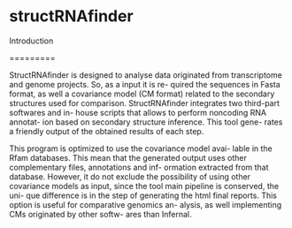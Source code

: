 structRNAfinder
===============

Introduction

=========

StructRNAfinder is designed to analyse data originated from
transcriptome and genome projects. So, as a input it is re-
quired the sequences in Fasta format, as well  a covariance
model (CM format) related to the secondary structures used 
for comparison.
StructRNAfinder integrates two third-part softwares and in-
house scripts that allows to perform noncoding RNA annotat-
ion based on secondary structure inference. This tool gene-
rates a friendly output of the obtained results of each step.

This program is optimized to use the covariance model avai-
lable in the Rfam databases. This mean that the generated 
output uses other complementary files, annotations and inf-
ormation extracted from that database. However, it do not 
exclude the possibility of using other covariance models as
input,  since the tool main pipeline is conserved, the uni-
que difference is in the step of generating the html final 
reports. This option is useful for comparative genomics an-
alysis, as well implementing CMs originated by other softw-
ares than Infernal. 
